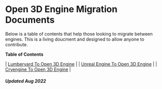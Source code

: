 # Open 3D Engine Migration Documents

Below is a table of contents that help those looking to migrate between engines. This is a living doucment and designed to allow anyone to contribute. 

**Table of Contents**

| [Lumberyard To Open 3D Engine](https://github.com/o3de/community/) |
| [Unreal Engine To Open 3D Engine](https://github.com/o3de/community/) |
| [Cryengine To Open 3D Engine](https://github.com/o3de/community/) |


##### Updated Aug 2022
